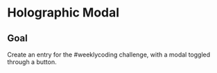 # Holographic Modal

## Goal

Create an entry for the #weeklycoding challenge, with a modal toggled through a button.
